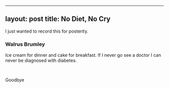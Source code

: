 
---
layout: post
title: No Diet, No Cry
---

I just wanted to record this for posterity.

### Walrus Brumley  

Ice cream for dinner and cake for breakfast.
If I never go see a doctor I can never be diagnosed with diabetes.

<br>

Goodbye
